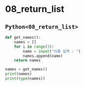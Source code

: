 # 08_return_list

## `Python<08_return_list>`
```py
def get_names():
    names = []
    for i in range(3):
        name = input("이름 입력 : ")
        names.append(name)
    return names

names = get_names()
print(names)
print(type(names))
```


